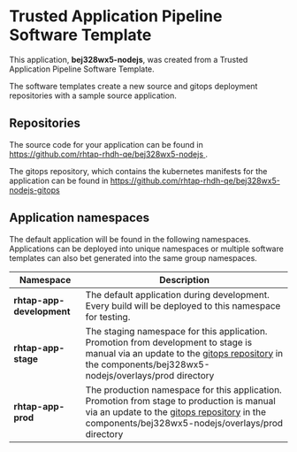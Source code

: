 # Trusted Application Pipeline Software Template

This application, **bej328wx5-nodejs**, was created from a Trusted Application Pipeline Software Template.

The software templates create a new source and gitops deployment repositories with a sample source application. 

## Repositories

The source code for your application can be found in [https://github.com/rhtap-rhdh-qe/bej328wx5-nodejs ](https://github.com/rhtap-rhdh-qe/bej328wx5-nodejs ).
 
The gitops repository, which contains the kubernetes manifests for the application can be found in 
[https://github.com/rhtap-rhdh-qe/bej328wx5-nodejs-gitops ](https://github.com/rhtap-rhdh-qe/bej328wx5-nodejs-gitops ) 

## Application namespaces 

The default application will be found in the following namespaces. Applications can be deployed into unique namespaces or multiple software templates can also bet generated into the same group namespaces.  

|  Namespace   |  Description   |  
| -------- | -------- |   
| **rhtap-app-development** | The default application during development. Every build will be deployed to this namespace for testing. | 
| **rhtap-app-stage** | The staging namespace for this application. Promotion from development to stage is manual via an update to the [gitops repository](https://github.com/rhtap-rhdh-qe/bej328wx5-nodejs-gitops ) in the components/bej328wx5-nodejs/overlays/prod directory |  
| **rhtap-app-prod** | The production namespace for this application. Promotion from stage to production is manual via an update to the [gitops repository](https://github.com/rhtap-rhdh-qe/bej328wx5-nodejs-gitops ) in the components/bej328wx5-nodejs/overlays/prod directory | 